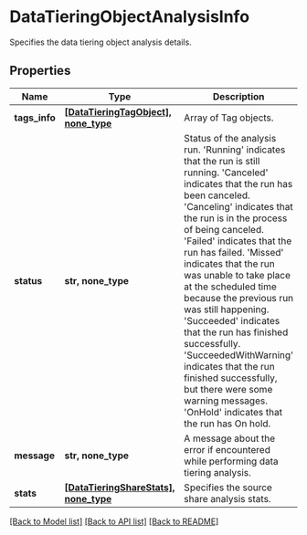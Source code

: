 # DataTieringObjectAnalysisInfo

Specifies the data tiering object analysis details.

## Properties
Name | Type | Description | Notes
------------ | ------------- | ------------- | -------------
**tags_info** | [**[DataTieringTagObject], none_type**](DataTieringTagObject.md) | Array of Tag objects. | [optional] 
**status** | **str, none_type** | Status of the analysis run. &#39;Running&#39; indicates that the run is still running. &#39;Canceled&#39; indicates that the run has been canceled. &#39;Canceling&#39; indicates that the run is in the process of being  canceled. &#39;Failed&#39; indicates that the run has failed. &#39;Missed&#39; indicates that the run was unable to take place at the  scheduled time because the previous run was still happening. &#39;Succeeded&#39; indicates that the run has finished successfully. &#39;SucceededWithWarning&#39; indicates that the run finished  successfully, but there were some warning messages. &#39;OnHold&#39; indicates that the run has On hold. | [optional] 
**message** | **str, none_type** | A message about the error if encountered while performing data tiering analysis. | [optional] 
**stats** | [**[DataTieringShareStats], none_type**](DataTieringShareStats.md) | Specifies the source share analysis stats. | [optional] 

[[Back to Model list]](../README.md#documentation-for-models) [[Back to API list]](../README.md#documentation-for-api-endpoints) [[Back to README]](../README.md)


